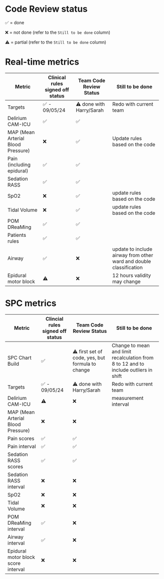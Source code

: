 # Code Review status 


✅ = done

❌ = not done (refer to the `Still to be done` column)

⚠️ = partial (refer to the `Still to be done` column)

# Real-time metrics

Metric | Clinical rules signed off status | Team Code Review Status | Still to be done |
|---|---|---|---|
Targets|✅ - 09/05/24| ⚠️ done with Harry/Sarah|Redo with current team||
Delirium CAM-ICU |✅|✅| |
MAP (Mean Arterial Blood Pressure)|❌|✅|Update rules based on the code |
Pain (including epidural)|✅|✅| |
Sedation RASS|✅|✅| |
SpO2|❌|✅|update rules based on the code|
Tidal Volume|❌|✅|update rules based on the code|
POM DReaMing|✅|✅||
Patients rules| ✅| ✅ ||
Airway|✅|❌|update to include airway from other ward and double classification|
Epidural motor block| ⚠️ |❌| 12 hours validity may change|

# SPC metrics

Metric | Clincial rules signed off status | Team Code Review Status | Still to be done |
|---|---|---|---|
SPC Chart Build|✅|⚠️ first set of code, yes, but formula to change|Change to mean and limit recalculation from 8 to 12 and to include outliers in shift
Targets|✅ - 09/05/24|⚠️ done with Harry/Sarah|Redo with current team||
Delirium CAM-ICU | ⚠️ |❌ | measurement interval |
MAP (Mean Arterial Blood Pressure)|❌|❌||
Pain scores|✅|✅||
Pain interval|✅|✅||
Sedation RASS scores|✅|✅||
Sedation RASS interval|❌|❌||
SpO2|❌|❌||
Tidal Volume|❌|❌||
POM DReaMing interval|✅|❌||
Airway interval|✅|❌|||
Epidural motor block score interval|❌|❌||
